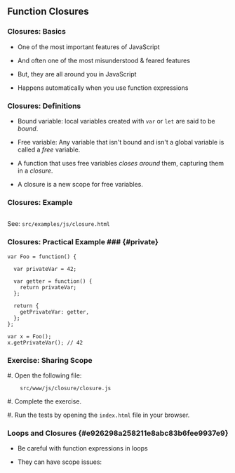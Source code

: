 ## Function Closures

### Closures: Basics

  - One of the most important features of JavaScript

  - And often one of the most misunderstood & feared features

  - But, they are all around you in JavaScript

  - Happens automatically when you use function expressions

### Closures: Definitions

  - Bound variable: local variables created with `var` or `let` are
    said to be *bound*.

  - Free variable: Any variable that isn't bound and isn't a global
    variable is called a *free* variable.

  - A function that uses free variables *closes around* them,
    capturing them in a *closure*.

  - A closure is a new scope for free variables.

### Closures: Example

~~~ {.javascript insert="../../src/examples/js/closure.js"}
~~~

See: `src/examples/js/closure.html`

### Closures: Practical Example ### {#private}

~~~ {.javascript}
var Foo = function() {

  var privateVar = 42;

  var getter = function() {
    return privateVar;
  };

  return {
    getPrivateVar: getter,
  };
};

var x = Foo();
x.getPrivateVar(); // 42
~~~

### Exercise: Sharing Scope

  #. Open the following file:

        src/www/js/closure/closure.js

  #. Complete the exercise.

  #. Run the tests by opening the `index.html` file in your browser.


### Loops and Closures {#e926298a258211e8abc83b6fee9937e9}

<div class="notes">

  - Be careful with function expressions in loops

  - They can have scope issues:

</div>

~~~ {.javascript insert="../../src/examples/js/timeoutcl.js" token="timeout"}
~~~
